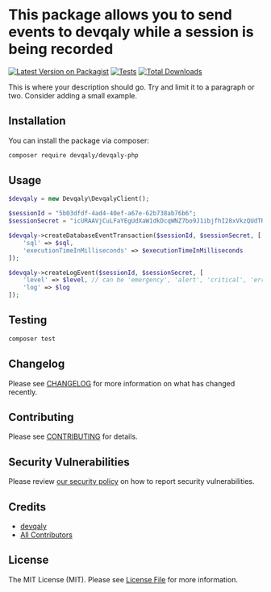 # This package allows you to send events to devqaly while a session is being recorded

[![Latest Version on Packagist](https://img.shields.io/packagist/v/devqaly/devqaly-php.svg?style=flat-square)](https://packagist.org/packages/devqaly/devqaly-php)
[![Tests](https://img.shields.io/github/actions/workflow/status/devqaly/devqaly-php/run-tests.yml?branch=main&label=tests&style=flat-square)](https://github.com/devqaly/devqaly-php/actions/workflows/run-tests.yml)
[![Total Downloads](https://img.shields.io/packagist/dt/devqaly/devqaly-php.svg?style=flat-square)](https://packagist.org/packages/devqaly/devqaly-php)

This is where your description should go. Try and limit it to a paragraph or two. Consider adding a small example.

## Installation

You can install the package via composer:

```bash
composer require devqaly/devqaly-php
```

## Usage

```php
$devqaly = new Devqaly\DevqalyClient();

$sessionId = "5b03dfdf-4ad4-40ef-a67e-62b738ab76b6";
$sessionSecret = "icURAAVjCuLFaYEgUdXaW1dkDcqWNZ7bo9J1ibjfhI28xVkzQUdTRCZcsjd9";

$devqaly->createDatabaseEventTransaction($sessionId, $sessionSecret, [
    'sql' => $sql,
    'executionTimeInMilliseconds' => $executionTimeInMilliseconds
]);

$devqaly->createLogEvent($sessionId, $sessionSecret, [
    'level' => $level, // can be 'emergency', 'alert', 'critical', 'error', 'warning', 'notice', 'informational' or 'debug'
    'log' => $log
]);
```

## Testing

```bash
composer test
```

## Changelog

Please see [CHANGELOG](CHANGELOG.md) for more information on what has changed recently.

## Contributing

Please see [CONTRIBUTING](https://github.com/spatie/.github/blob/main/CONTRIBUTING.md) for details.

## Security Vulnerabilities

Please review [our security policy](../../security/policy) on how to report security vulnerabilities.

## Credits

- [devqaly](https://github.com/devqaly)
- [All Contributors](../../contributors)

## License

The MIT License (MIT). Please see [License File](LICENSE.md) for more information.
